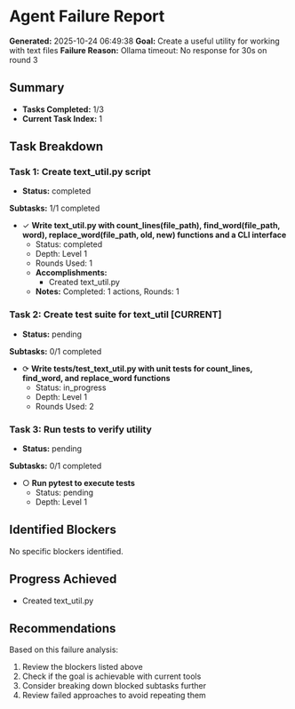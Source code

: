 # Agent Failure Report

**Generated:** 2025-10-24 06:49:38
**Goal:** Create a useful utility for working with text files
**Failure Reason:** Ollama timeout: No response for 30s on round 3

## Summary

- **Tasks Completed:** 1/3
- **Current Task Index:** 1

## Task Breakdown

### Task 1: Create text_util.py script 

- **Status:** completed

**Subtasks:** 1/1 completed

- ✓ **Write text_util.py with count_lines(file_path), find_word(file_path, word), replace_word(file_path, old, new) functions and a CLI interface**
  - Status: completed
  - Depth: Level 1
  - Rounds Used: 1
  - **Accomplishments:**
    - Created text_util.py
  - **Notes:** Completed: 1 actions, Rounds: 1


### Task 2: Create test suite for text_util **[CURRENT]**

- **Status:** pending

**Subtasks:** 0/1 completed

- ⟳ **Write tests/test_text_util.py with unit tests for count_lines, find_word, and replace_word functions**
  - Status: in_progress
  - Depth: Level 1
  - Rounds Used: 2


### Task 3: Run tests to verify utility 

- **Status:** pending

**Subtasks:** 0/1 completed

- ○ **Run pytest to execute tests**
  - Status: pending
  - Depth: Level 1


## Identified Blockers

No specific blockers identified.

## Progress Achieved

- Created text_util.py

## Recommendations

Based on this failure analysis:
1. Review the blockers listed above
2. Check if the goal is achievable with current tools
3. Consider breaking down blocked subtasks further
4. Review failed approaches to avoid repeating them
